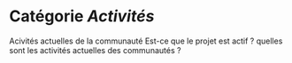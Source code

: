 # Catégorie *Activités*

Acivités actuelles de la communauté
Est-ce que le projet est actif ? quelles sont les activités actuelles des communautés ?
